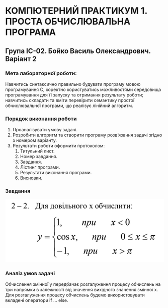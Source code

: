 # КОМПЮТЕРНИЙ ПРАКТИКУМ 1. ПРОСТА ОБЧИСЛЮВАЛЬНА ПРОГРАМА

## Група ІС-02. Бойко Василь Олександрович. Варіант 2

### Мета лабораторної роботи:

Навчитись синтаксично правильно будувати програму мовою
програмування C, коректно користуватись можливостями середовища
програмування для її запуску та отримання результату роботи; навчитись
складати та вміти перевірити семантику простої обчислювальної програми, що
реалізує лінійний алгоритм.

### Порядок виконання роботи

1. Проаналізувати умову задачі.
2. Розробити алгоритм та створити програму розв’язання задачі згідно з
   номером варіанту.
3. Результати роботи оформити протоколом:
   1. Титульний лист.
   2. Номер завдання.
   3. Завдання.
   4. Лістинг програми.
   5. Результати виконання програми.
   6. Висновки.

### Завдання

![вихідна формула](formula.png)

### Аналіз умов задачі

Обчислення змінної y передбачає розгалуження процесу
обчислень на три напрямки в залежності від значення вихідного значення змінної x.
Для розгалуження процесу обчислень будемо використовувати вкладені оператори if ... else.
